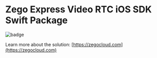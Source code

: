 # Zego Express Video RTC iOS SDK Swift Package

![badge](https://github.com/zegolibrary/express-video-ios/actions/workflows/ci.yaml/badge.svg)

Learn more about the solution: [https://zegocloud.com](https://zegocloud.com)
